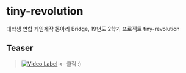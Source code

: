 ﻿# tiny-revolution
대학생 연합 게임제작 동아리 Bridge, 19년도 2학기 프로젝트 tiny-revolution

Teaser
---------
>[![Video Label](http://img.youtube.com/vi/ZCVJAn3Nn4U/0.jpg)](https://youtu.be/ZCVJAn3Nn4U?t=0s) <- 클릭 :)